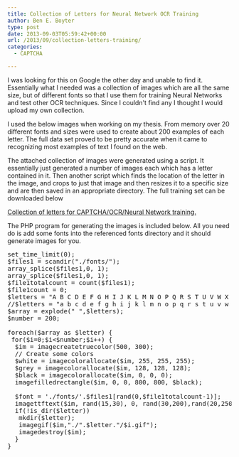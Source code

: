 ```yaml
---
title: Collection of Letters for Neural Network OCR Training
author: Ben E. Boyter
type: post
date: 2013-09-03T05:59:42+00:00
url: /2013/09/collection-letters-training/
categories:
  - CAPTCHA

---
```

I was looking for this on Google the other day and unable to find it. Essentially what I needed was a collection of images which are all the same size, but of different fonts so that I use them for training Neural Networks and test other OCR techniques. Since I couldn't find any I thought I would upload my own collection.

I used the below images when working on my thesis. From memory over 20 different fonts and sizes were used to create about 200 examples of each letter. The full data set proved to be pretty accurate when it came to recognizing most examples of text I found on the web.

The attached collection of images were generated using a script. It essentially just generated a number of images each which has a letter contained in it. Then another script which finds the location of the letter in the image, and crops to just that image and then resizes it to a specific size and are then saved in an appropriate directory. The full training set can be downloaded below

[Collection of letters for CAPTCHA/OCR/Neural Network training.][1]

The PHP program for generating the images is included below. All you need do is add some fonts into the referenced fonts directory and it should generate images for you.

<pre>set_time_limit(0);
$files1 = scandir("./fonts/");
array_splice($files1,0, 1);
array_splice($files1,0, 1);
$file1totalcount = count($files1);
$file1count = 0;
$letters = "A B C D E F G H I J K L M N O P Q R S T U V W X Y Z";
//$letters = "a b c d e f g h i j k l m n o p q r s t u v w x y z";
$array = explode(" ",$letters);
$number = 200;

foreach($array as $letter) {
 for($i=0;$i&lt;$number;$i++) {
  $im = imagecreatetruecolor(500, 300);
  // Create some colors
  $white = imagecolorallocate($im, 255, 255, 255);
  $grey = imagecolorallocate($im, 128, 128, 128);
  $black = imagecolorallocate($im, 0, 0, 0);
  imagefilledrectangle($im, 0, 0, 800, 800, $black);

  $font = './fonts/'.$files1[rand(0,$file1totalcount-1)];	
  imagettftext($im, rand(15,30), 0, rand(30,200),rand(20,250), $white, $font, $letter);
  if(!is_dir($letter))
   mkdir($letter);
   imagegif($im,"./".$letter."/$i.gif");
   imagedestroy($im);
  }
}</pre>

 [1]: http://www.boyter.org/wp-content/uploads/2013/07/training.zip